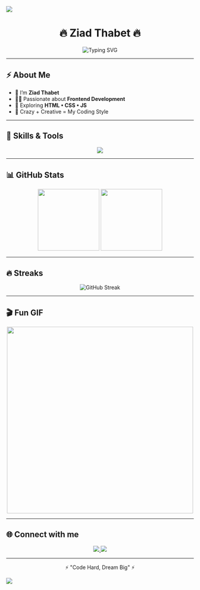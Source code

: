 <!-- ========== HEADER موجة فوق ========== -->
<img src="https://capsule-render.vercel.app/api?type=waving&color=ff0000&height=120&section=header"/>

<h1 align="center">🔥 Ziad Thabet 🔥</h1>

<p align="center">
  <img src="https://readme-typing-svg.herokuapp.com?font=Fira+Code&size=30&pause=1000&color=FF0000&center=true&vCenter=true&width=600&lines=💥+Welcome+to+my+World+💥;🚀+Programmer+is+Coming+🚀;🔥+Frontend+Developer+%7C+Dream+Big+🔥" alt="Typing SVG" />
</p>

---

## ⚡ About Me
- 🎯 I’m **Ziad Thabet**  
- 🧑‍💻 Passionate about **Frontend Development**  
- 🚀 Exploring **HTML • CSS • JS**  
- 🤯 Crazy + Creative = My Coding Style  

---

## 🚀 Skills & Tools
<p align="center">
  <img src="https://skillicons.dev/icons?i=html,css,js,github,vscode,git" />
</p>

---

## 📊 GitHub Stats
<p align="center">
  <img src="https://github-readme-stats.vercel.app/api?username=ZiadThabet308&show_icons=true&theme=tokyonight" height="165" />
  <img src="https://github-readme-stats.vercel.app/api/top-langs/?username=ZiadThabet308&layout=compact&theme=tokyonight" height="165" />
</p>

---

## 🔥 Streaks
<p align="center">
  <img src="https://streak-stats.demolab.com?user=ZiadThabet308&theme=highcontrast&hide_border=true" alt="GitHub Streak" />
</p>

---

## 🎬 Fun GIF
<p align="center">
  <img src="https://media.giphy.com/media/qgQUggAC3Pfv687qPC/giphy.gif" width="500" />
</p>

---

## 🌐 Connect with me
<p align="center">
  <a href="https://github.com/ZiadThabet308">
    <img src="https://img.shields.io/badge/GitHub-000000?style=for-the-badge&logo=github&logoColor=white"/>
  </a>
  <a href="#">
    <img src="https://img.shields.io/badge/Portfolio-ff0000?style=for-the-badge&logo=react&logoColor=white"/>
  </a>
</p>

---

<p align="center">⚡ "Code Hard, Dream Big" ⚡</p>

<!-- ========== FOOTER موجة تحت ========== -->
<img src="https://capsule-render.vercel.app/api?type=waving&color=ff0000&height=120&section=footer"/>
